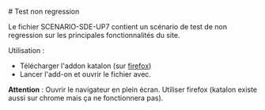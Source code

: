 # Test non regression

Le fichier SCENARIO-SDE-UP7 contient un scénario de test de non regression sur les principales fonctionnalités du site.

Utilisation :

- Télécharger l'addon katalon (sur [firefox](https://addons.mozilla.org/en-US/firefox/addon/katalon-automation-record/))
- Lancer l'add-on et ouvrir le fichier avec.

**Attention** :
Ouvrir le navigateur en plein écran.
Utiliser firefox (katalon existe aussi sur chrome mais ça ne fonctionnera pas).
